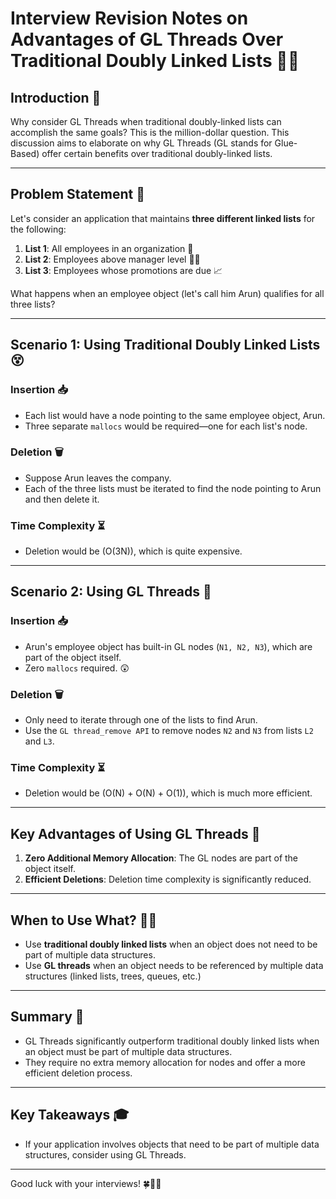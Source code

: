 # Interview Revision Notes on Advantages of GL Threads Over Traditional Doubly Linked Lists 🌟🔗

## Introduction 📢
Why consider GL Threads when traditional doubly-linked lists can accomplish the same goals? This is the million-dollar question. This discussion aims to elaborate on why GL Threads (GL stands for Glue-Based) offer certain benefits over traditional doubly-linked lists.

---

## Problem Statement 🤔
Let's consider an application that maintains **three different linked lists** for the following:
1. **List 1**: All employees in an organization 🏢
2. **List 2**: Employees above manager level 👨‍💼
3. **List 3**: Employees whose promotions are due 📈

What happens when an employee object (let's call him Arun) qualifies for all three lists?

---

## Scenario 1: Using Traditional Doubly Linked Lists 😵
### Insertion 📥
- Each list would have a node pointing to the same employee object, Arun.
- Three separate `mallocs` would be required—one for each list's node.

### Deletion 🗑️
- Suppose Arun leaves the company.
- Each of the three lists must be iterated to find the node pointing to Arun and then delete it.
  
### Time Complexity ⏳
- Deletion would be \(O(3N)\), which is quite expensive.

---

## Scenario 2: Using GL Threads 🤩
### Insertion 📥
- Arun's employee object has built-in GL nodes (`N1, N2, N3`), which are part of the object itself.
- Zero `mallocs` required. 😲

### Deletion 🗑️
- Only need to iterate through one of the lists to find Arun.
- Use the `GL thread_remove API` to remove nodes `N2` and `N3` from lists `L2` and `L3`.

### Time Complexity ⏳
- Deletion would be \(O(N) + O(N) + O(1)\), which is much more efficient.

---

## Key Advantages of Using GL Threads 🌈
1. **Zero Additional Memory Allocation**: The GL nodes are part of the object itself.
2. **Efficient Deletions**: Deletion time complexity is significantly reduced.
  
---

## When to Use What? 🤷‍♂️
- Use **traditional doubly linked lists** when an object does not need to be part of multiple data structures.
- Use **GL threads** when an object needs to be referenced by multiple data structures (linked lists, trees, queues, etc.)

---

## Summary 🎁
- GL Threads significantly outperform traditional doubly linked lists when an object must be part of multiple data structures.
- They require no extra memory allocation for nodes and offer a more efficient deletion process.

---

## Key Takeaways 🎓
- If your application involves objects that need to be part of multiple data structures, consider using GL Threads.

---

Good luck with your interviews! 🍀👨‍💻
